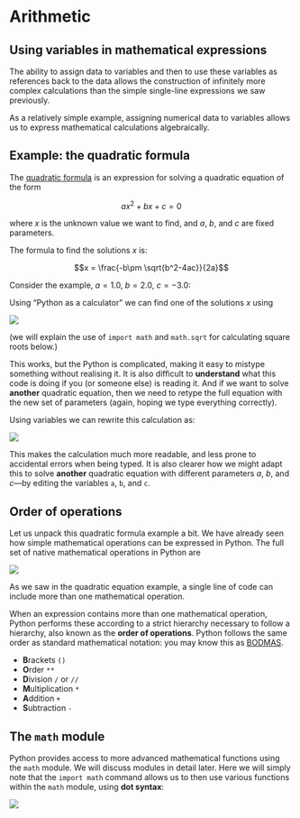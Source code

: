# Arithmetic

## Using variables in mathematical expressions

The ability to assign data to variables and then to use these variables as references back to the data allows the construction of infinitely more complex calculations than the simple single-line expressions we saw previously.

As a relatively simple example, assigning numerical data to variables allows us to express mathematical calculations algebraically.

## Example: the quadratic formula

The [quadratic formula](https://en.wikipedia.org/wiki/Quadratic_formula) is an expression for solving a quadratic equation of the form

$$ax^2+bx+c = 0$$

where $x$ is the unknown value we want to find, and $a$, $b$, and $c$ are fixed parameters.

The formula to find the solutions $x$ is:

$$x = \frac{-b\pm \sqrt{b^2-4ac}}{2a}$$

Consider the example, $a=1.0$, $b=2.0$, $c=-3.0$:

Using &ldquo;Python as a calculator&rdquo; we can find one of the solutions $x$ using

![](https://firebasestorage.googleapis.com/v0/b/firescript-577a2.appspot.com/o/imgs%2Fapp%2Fbjmorgan%2FaPIcn1N9uZ.png?alt=media&token=19c4b5bd-8b9e-460e-add5-076b28385a5f)

(we will explain the use of `import math` and `math.sqrt` for calculating square roots below.)

This works, but the Python is complicated, making it easy to mistype something without realising it. It is also difficult to **understand** what this code is doing if you (or someone else) is reading it. And if we want to solve __another__ quadratic equation, then we need to retype the full equation with the new set of parameters (again, hoping we type everything correctly).

Using variables we can rewrite this calculation as:

![](https://firebasestorage.googleapis.com/v0/b/firescript-577a2.appspot.com/o/imgs%2Fapp%2Fbjmorgan%2FnQNXRcqxDJ.png?alt=media&token=16787e61-5f15-49ba-bcb6-edc85a1ac0cf)

This makes the calculation much more readable, and less prone to accidental errors when being typed. It is also clearer how we might adapt this to solve __another__ quadratic equation with different parameters $a$, $b$, and $c$—by editing the variables `a`, `b`, and `c`.

## Order of operations

Let us unpack this quadratic formula example a bit. We have already seen how simple mathematical operations can be expressed in Python. The full set of native mathematical operations in Python are

![](https://firebasestorage.googleapis.com/v0/b/firescript-577a2.appspot.com/o/imgs%2Fapp%2Fbjmorgan%2FzZDZPWoEO8.png?alt=media&token=002ae382-008d-4300-95b9-bef341fb8e7a)

As we saw in the quadratic equation example, a single line of code can include more than one mathematical operation.

When an expression contains more than one mathematical operation, Python performs these according to a strict hierarchy necessary to follow a hierarchy, also known as the **order of operations**. Python follows the same order as standard mathematical notation: you may know this as [BODMAS](https://en.wikipedia.org/wiki/Order_of_operations).
- **B**rackets `()`
- **O**rder `**`
- **D**ivision `/` or `//`
- **M**ultiplication `*`
- **A**ddition `+`
- **S**ubtraction `-`

## The `math` module

Python provides access to more advanced mathematical functions using the `math` module. We will discuss modules in detail later. Here we will simply note that the `import math` command allows us to then use various functions  within the `math` module, using **dot syntax**:

![](https://firebasestorage.googleapis.com/v0/b/firescript-577a2.appspot.com/o/imgs%2Fapp%2Fbjmorgan%2FLbaHSWTQh_.png?alt=media&token=acb88555-4903-4d35-b66a-d0d013adb3dd)

